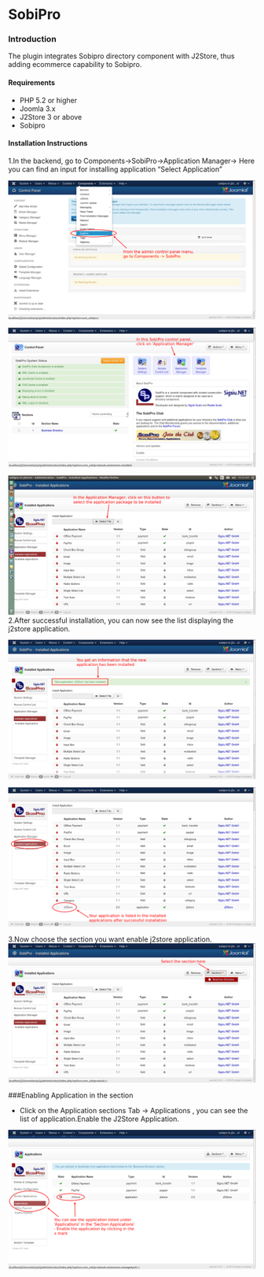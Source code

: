 # SobiPro

### Introduction
The plugin integrates Sobipro directory component with J2Store, thus adding ecommerce capability to Sobipro. 

#### Requirements
* PHP 5.2 or higher
* Joomla 3.x
* J2Store 3 or above
* Sobipro

#### Installation Instructions 
1.In the backend, go to Components->SobiPro->Application Manager-> Here you can find an input for installing application  “Select Application”

![](sobipro_step_1.png)


![](sobipro_step_2.png)

![](sobipro_step_3.png)
2.After successful installation, you can now see the list displaying the j2store application.

![](step_6.png)

![](step_7.png)


3.Now choose the section you want enable j2store application.
![](step_8.png)

###Enabling Application in the section
* Click on the Application sections Tab -> Applications ,   you can see the list of application.Enable the J2Store   Application. 

![](step_12.png)



